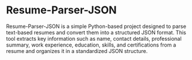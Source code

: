 # Resume-Parser-JSON
Resume-Parser-JSON is a simple Python-based project designed to parse text-based resumes and convert them into a structured JSON format. This tool extracts key information such as name, contact details, professional summary, work experience, education, skills, and certifications from a resume and organizes it in a standardized JSON structure. 
